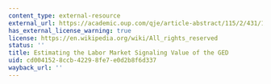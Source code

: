```yaml
---
content_type: external-resource
external_url: https://academic.oup.com/qje/article-abstract/115/2/431/1840448/Estimating-the-Labor-Market-Signaling-Value-of-the?redirectedFrom=fulltext
has_external_license_warning: true
license: https://en.wikipedia.org/wiki/All_rights_reserved
status: ''
title: Estimating the Labor Market Signaling Value of the GED
uid: cd004152-8ccb-4229-8fe7-e0d2b8f6d337
wayback_url: ''
---
```

